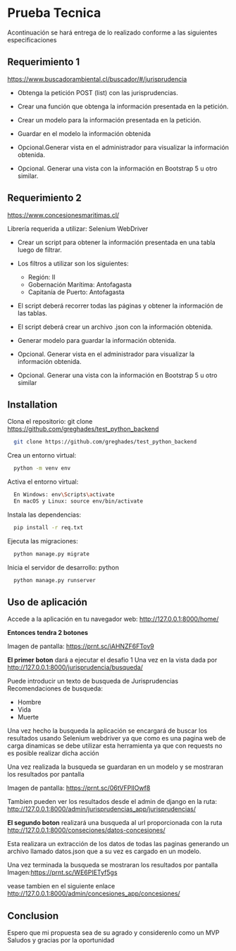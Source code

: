 
# Prueba Tecnica

Acontinuación se hará entrega de lo realizado conforme a las siguientes especificaciones 

## Requerimiento 1
 https://www.buscadorambiental.cl/buscador/#/jurisprudencia
- Obtenga la petición POST (list) con las jurisprudencias.

- Crear una función que obtenga la información presentada en la petición.
- Crear un modelo para la información presentada en  la petición.

- Guardar en el modelo la información obtenida 
- Opcional.Generar vista en el administrador para visualizar la información obtenida.

- Opcional. Generar una vista con la información en Bootstrap 5 u otro similar.


## Requerimiento 2
https://www.concesionesmaritimas.cl/

Librería requerida a utilizar: Selenium WebDriver
- Crear un script para obtener la información presentada en una tabla luego de filtrar.

- Los filtros a utilizar son los siguientes:
    - Región: II
    - Gobernación Marítima: Antofagasta
    - Capitanía de Puerto: Antofagasta
- El script deberá recorrer todas las páginas y obtener la información de las tablas.
- El script deberá crear un archivo .json con la información obtenida.
- Generar modelo para guardar la información obtenida.
- Opcional. Generar vista en el administrador para visualizar la información obtenida.
- Opcional. Generar una vista con la información en Bootstrap 5 u otro similar


## Installation

Clona el repositorio: git clone https://github.com/greghades/test_python_backend
```bash
  git clone https://github.com/greghades/test_python_backend
```

Crea un entorno virtual: 

```bash
  python -m venv env
```

Activa el entorno virtual:

```bash
  En Windows: env\Scripts\activate
  En macOS y Linux: source env/bin/activate
```
Instala las dependencias: 

```bash
  pip install -r req.txt
```
Ejecuta las migraciones: 
```bash
  python manage.py migrate
```

Inicia el servidor de desarrollo: python 
```bash
  python manage.py runserver
```
## Uso de aplicación
Accede a la aplicación en tu navegador web: http://127.0.0.1:8000/home/

**Entonces tendra 2 botones**

Imagen de pantalla:
https://prnt.sc/iAHNZF6FTov9

**El primer boton** dará a ejecutar el desafio 1
Una vez en la vista dada por http://127.0.0.1:8000/jurisprudencia/busqueda/

Puede introducir un texto de busqueda de Jurisprudencias
Recomendaciones de busqueda:
- Hombre
- Vida
- Muerte

Una vez hecho la busqueda la aplicación se encargará de buscar los resultados usando Selenium webdriver ya que como es una pagina web de carga dinamicas se debe utilizar esta herramienta ya que con requests no es posible realizar dicha acción 

Una vez realizada la busqueda se guardaran en un modelo y se mostraran los resultados por pantalla

Imagen de pantalla: https://prnt.sc/06tVFPlIOwf8

Tambien pueden ver los resultados desde el admin de django en la ruta: 
http://127.0.0.1:8000/admin/jurisprudencias_app/jurisprudencias/

**El segundo boton** realizará una busqueda al url proporcionada con la ruta 
http://127.0.0.1:8000/conseciones/datos-concesiones/

Esta realizara un extracción de los datos de todas las paginas generando un archivo llamado datos.json que a su vez es cargado en un modelo.

Una vez terminada la busqueda se mostraran los resultados por pantalla
Imagen:https://prnt.sc/WE6PIETyf5gs

vease tambien en el siguiente enlace
http://127.0.0.1:8000/admin/concesiones_app/concesiones/




## Conclusion
Espero que mi propuesta sea de su agrado y considerenlo como un MVP
Saludos y gracias por la oportunidad
